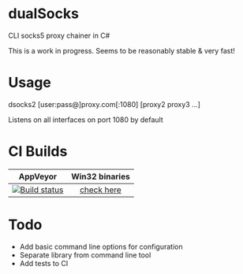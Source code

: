 # dualSocks
CLI socks5 proxy chainer in C#

This is a work in progress. Seems to be reasonably stable & very fast!

# Usage
dsocks2 [user:pass@]proxy.com[:1080] [proxy2 proxy3 ...]

Listens on all interfaces on port 1080 by default

# CI Builds
| AppVeyor | Win32 binaries |
|:--------:|:--------------:|
| [![Build status](https://ci.appveyor.com/api/projects/status/dnm5rjry66ydb9u9/branch/master?svg=true)](https://ci.appveyor.com/project/tostercx/dualsocks/branch/master) | [check here](https://ci.appveyor.com/project/tostercx/dualSocks/branch/master/artifacts) |

# Todo
* Add basic command line options for configuration
* Separate library from command line tool
* Add tests to CI
